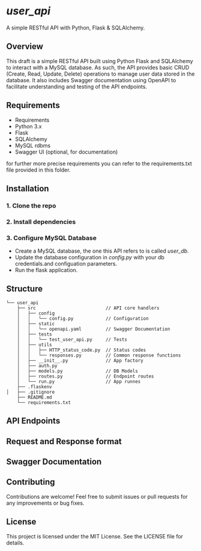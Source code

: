 # *user_api*

A simple RESTful API with Python, Flask & SQLAlchemy.

## Overview

This draft is a simple RESTful API built using Python Flask and SQLAlchemy to interact with a MySQL database. As such, the API provides basic CRUD (Create, Read, Update, Delete) operations to manage user data stored in the database. It also includes Swagger documentation using OpenAPI to facilitate understanding and testing of the API endpoints.

## Requirements

- Requirements
- Python 3.x
- Flask
- SQLAlchemy
- MySQL rdbms
- Swagger UI (optional, for documentation)

for further more precise requirements you can refer to the requirements.txt file provided in this folder.

## Installation

### 1. Clone the repo

### 2. Install dependencies

### 3. Configure MySQL Database

- Create a MySQL database, the one this API refers to is called *user_db*.
- Update the database configuration in *config.py* with your db credentials.and configuation parameters.
- Run the flask application.

## Structure
```
└── user_api
    ├── src                          // API core handlers
    │   ├── config           
    │   │   └── config.py            // Configuration
    │   ├── static  
    │   │   └── openapi.yaml         // Swagger Documentation
    │   ├── tests
    │   │   └── test_user_api.py     // Tests 
    │   ├── utils
    │   │   ├── HTTP_status_code.py  // Status codes    
    │   │   └── responses.py         // Common response functions
    │   ├── __init__.py              // App factory
    │   ├── auth.py
    │   ├── models.py                // DB Models
    │   ├── routes.py                // Endpoint routes
    │   └── run.py                   // App runnes
    ├── .flaskenv
│   ├── .gitignore        
    ├── README.md
    └── requirements.txt
```

## API Endpoints

## Request and Response format

## Swagger Documentation

## Contributing

Contributions are welcome! Feel free to submit issues or pull requests for any improvements or bug fixes.

## License

This project is licensed under the MIT License. See the LICENSE file for details.